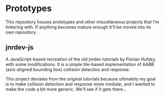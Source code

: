 Prototypes
==========

This repository houses prototypes and other miscellaneous projects that I'm tinkering with. If anything becomes mature enough It'll be moved into its own repository.

jnrdev-js
---------

A JavaScript-based recreation of the old jnrdev tutorials by Florian Hufsky, with some modifications. It is a simple tile-based implementation of AABB (axis-aligned bounding box) collision detection and response.

This project deviates from the original tutorials because ultimately my goal is to make collision detection and response more modular, and I wanted to make the code a bit more generic. We'll see if it gets there...